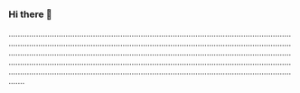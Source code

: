 ### Hi there 👋

...................................................................................................................................................................................................................................................................................................................................................................................................................................................................................................................................................................................................................................................
